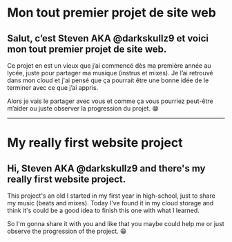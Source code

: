 # Mon tout premier projet de site web
## Salut, c’est Steven AKA @darkskullz9 et voici mon tout premier projet de site web.

Ce projet en est un vieux que j’ai commencé dès ma première année au lycée, juste pour partager ma musique (instrus et mixes).
Je l’ai retrouvé dans mon cloud et j'ai pensé que ça pourrait être une bonne idée de le terminer avec ce que j’ai appris.

Alors je vais le partager avec vous et comme ça vous pourriez peut-être m’aider ou juste observer la progression du projet. 😁

________________________________________________

# My really first website project
## Hi, Steven AKA @darkskullz9 and there's my really first website project.

This project's an old I started in my first year in high-school, just to share my music (beats and mixes).
Today I've found it in my cloud storage and think it's could be a good idea to finish this one with what I learned.

So I'm gonna share it with you and like that you maybe could help me or just observe the progression of the project. 😁
